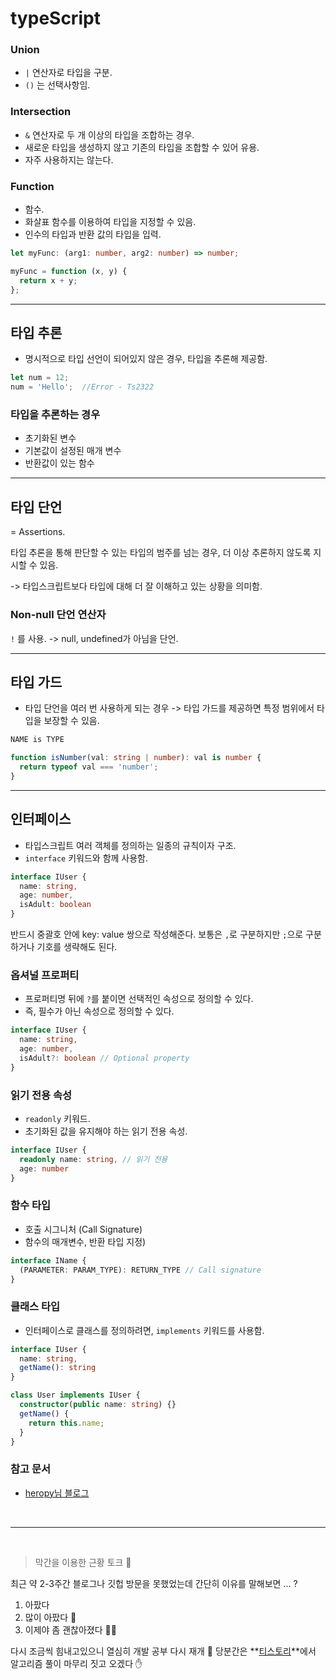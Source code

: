 # typeScript


### Union 

- `|` 연산자로 타입을 구분.
- `()` 는 선택사항임.

### Intersection

- `&` 연산자로 두 개 이상의 타입을 조합하는 경우.
- 새로운 타입을 생성하지 않고 기존의 타입을 조합할 수 있어 유용.
- 자주 사용하지는 않는다.


### Function

- 함수.
- 화살표 함수를 이용하여 타입을 지정할 수 있음.
- 인수의 타입과 반환 값의 타입을 입력.

``` ts
let myFunc: (arg1: number, arg2: number) => number;

myFunc = function (x, y) {
  return x + y;
};
```

*** 

## 타입 추론

- 명시적으로 타입 선언이 되어있지 않은 경우,
타입을 추론해 제공함.

``` ts
let num = 12;
num = 'Hello';  //Error - Ts2322
```

### 타입을 추론하는 경우

- 초기화된 변수
- 기본값이 설정된 매개 변수
- 반환값이 있는 함수


***

## 타입 단언
= Assertions.

타입 추론을 통해 판단할 수 있는 타입의 범주를 넘는 경우,
더 이상 추론하지 않도록 지시할 수 있음.

-> 타입스크립트보다 타입에 대해 더 잘 이해하고 있는 상황을 의미함.


### Non-null 단언 연산자

`!` 를 사용.
-> null, undefined가 아님을 단언.

***

## 타입 가드

- 타입 단언을 여러 번 사용하게 되는 경우
-> 타입 가드를 제공하면 특정 범위에서 타입을 보장할 수 있음.

``` ts
NAME is TYPE
```
``` ts
function isNumber(val: string | number): val is number {
  return typeof val === 'number';
}
```

***

## 인터페이스

- 타입스크립트 여러 객체를 정의하는 일종의 규칙이자 구조.
- `interface` 키워드와 함께 사용함.

``` ts
interface IUser {
  name: string,
  age: number,
  isAdult: boolean
}
```

반드시 중괄호 안에 key: value 쌍으로 작성해준다.
보통은 `,`로 구분하지만 `;`으로 구분하거나 기호를 생략해도 된다.

### 옵셔널 프로퍼티

- 프로퍼티명 뒤에 `?`를 붙이면 선택적인 속성으로 정의할 수 있다.
- 즉, 필수가 아닌 속성으로 정의할 수 있다.

``` ts
interface IUser {
  name: string,
  age: number,
  isAdult?: boolean // Optional property
}
```

### 읽기 전용 속성

- `readonly` 키워드.
- 초기화된 값을 유지해야 하는 읽기 전용 속성.

``` ts
interface IUser {
  readonly name: string, // 읽기 전용
  age: number
}
```

### 함수 타입

- 호출 시그니처 (Call Signature)
- 함수의 매개변수, 반환 타입 지정)

``` ts
interface IName {
  (PARAMETER: PARAM_TYPE): RETURN_TYPE // Call signature
}
```

### 클래스 타입

- 인터페이스로 클래스를 정의하려면, `implements` 키워드를 사용함.

``` ts
interface IUser {
  name: string,
  getName(): string
}

class User implements IUser {
  constructor(public name: string) {}
  getName() {
    return this.name;
  }
}
```


### 참고 문서

- [heropy님 블로그](https://heropy.blog/2020/01/27/typescript/)


<br>

***

<br>


> 막간을 이용한 근황 토크 💬

최근 약 2-3주간 블로그나 깃헙 방문을 못했었는데
간단히 이유를 말해보면 ... ?

1. 아팠다
2. 많이 아팠다 🥲
3. 이제야 좀 괜찮아졌다 🙇‍♀️

다시 조금씩 힘내고있으니 열심히 개발 공부 다시 재개 🚀
당분간은 **[티스토리](https://mywebproject.tistory.com/category/ALGORITHM/PROGRAMMERS)**에서 알고리즘 풀이 마무리 짓고 오겠다 ✋







